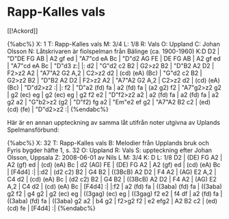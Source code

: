 # Rapp-Kalles vals

[[!Ackord]]

{%abc%}
X: 1
T: Rapp-Kalles vals
M: 3/4
L: 1/8
R: Vals
O: Uppland
C: Johan Olsson
N: Låtskrivaren är fiolspelman från Bälinge (ca. 1900-1960)
K:D
D2 | "D"DE FG AB | A2 gf ed | "A7"cd eA Bc | "D"d2 AG FE |
DE FG AB | A2 gf ed | "A7"cd eA Bc | "D"d3 z:|
|: d2 | "G"d2 c2 B2 | G2>z2 B2 | "D"B2 A2 D2 | F2>z2 A2 |
"A7"A2 G2 A,2 | C2>z2 d2 | (cd) (eA) (Bc) |
"G"d2 c2 B2 | G2>z2 B2 | "D"B2 A2 D2 | F2>z2 A2 |
"A7"A2 G2 A,2 | C2>z2 d2 | (cd) (eA) (Bc) | "D"d2>z2 :|
|: f2 | "D"a2 (fd) fa | a2 (fd) fa | (a2 g2) f2 | "A7"g2>z2 g2 |
g2 (ec) eg | g2 (ec) eg | g2 f2 e2 | "D"f2>z2 a2 |
a2 (fd) fa | a2 (fd) fa | a2 g2 a2 | "G"b2>z2 (g2 |
"D"f2) fg a2 | "Em"e2 ef g2 | "A7"A2 B2 c2 | (ed) (cd) (fe) | "D"d2>z2 :|
{%endabc%}



Här är en annan uppteckning av samma låt utifrån noter utgivna av Uplands Spelmansförbund:

{%abc%}
X: 32
T: Rapp-Kalles vals
B: Melodier från Upplands bruk och Fyris bygder häfte 1, s. 32
O: Uppland
R: Vals
S: uppteckning efter Johan Olsson, Uppsala
Z: 2008-06-01 av Nils L
M: 3/4
K: D
L: 1/8
D2 | (DE) FG A2 | A2 (gf) ed | (cd) (eA) Bc | d2 (AG) FE |
(DE) FG A2 | A2 (gf) ed | (cd) (eA) Bc | [F4d4] :|
|:d2 | (d2 c2) B2 | G4 B2 | ((3BcB) A2 D2 | F4 A2 | 
(AG) E2 A,2 | C4 d2 | (cd) (eA) Bc | 
(d2 c2) B2 | G4 B2 | ((3BcB) A2 D2 | 
F4 A2 | (AG) E2 A,2 | C4 d2 | (cd) (eA) Bc | [F4d4] :| 
|:f2 | a2 (fd) fa | ((3aba) (fd) fa | ((3aba) g2 f2 | g4 g2 | 
g2 (ec) eg | ((3gag) (ec) eg | ((3gag) f2 e2 | f4 df |
a2 (fd) fa | ((3aba) (fd) fa | ((3aba) g2 a2 | b4 g2 | 
f2>g2   f2 | e2 efg2 | A2 B2 c2 | (ed) (cd) fe | [F4d4] :|
{%endabc%}

